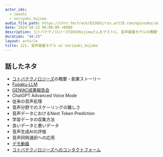 ```yaml
---
actor_ids:
  - iwashi
  - noriyuki_kojima
audio_file_path: https://chrt.fm/track/D33GD1/rss.art19.com/episodes/ab2afbfa-bd6c-419f-9f2a-212b61fca1b3.mp3
date: 2024-10-22 06:00:00 +0900
description: コトバテクノロジーズCEOのKojimaさんをゲストに、音声基盤モデルの概要や学習方法、評価の難しさなどについて語っていただいたエピソードです。
duration: "48:25"
layout: article
title: 121. 音声基盤モデル w/ noriyuki_kojima
---
```


## 話したネタ

- [コトバテクノロジーズ](https://www.kotoba.tech/)の概要・創業ストーリー
- [Fugaku-LLM](https://huggingface.co/Fugaku-LLM/Fugaku-LLM-13B)
- [GENIAC成果報告会](https://www.youtube.com/watch?v=l8H95ENBU-o)
- ChatGPT Advanced Voice Mode
- 従来の音声処理
- 音声分野でのスケーリングの難しさ
- 音声データにおけるNext Token Prediction
- 学習データの収集方法
- 良いデータと悪いデータ
- 音声生成AIの評価
- 音声同時通訳への応用
- [デモ動画](https://www.youtube.com/@KotobaTechnologies-gs5cc)
- [コトバテクノロジーズへのコンタクトフォーム](https://www.kotoba.tech/contact)
